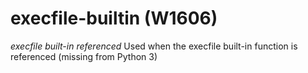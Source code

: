 # execfile-builtin (W1606)

*execfile built-in referenced* Used when the execfile built-in function
is referenced (missing from Python 3)
